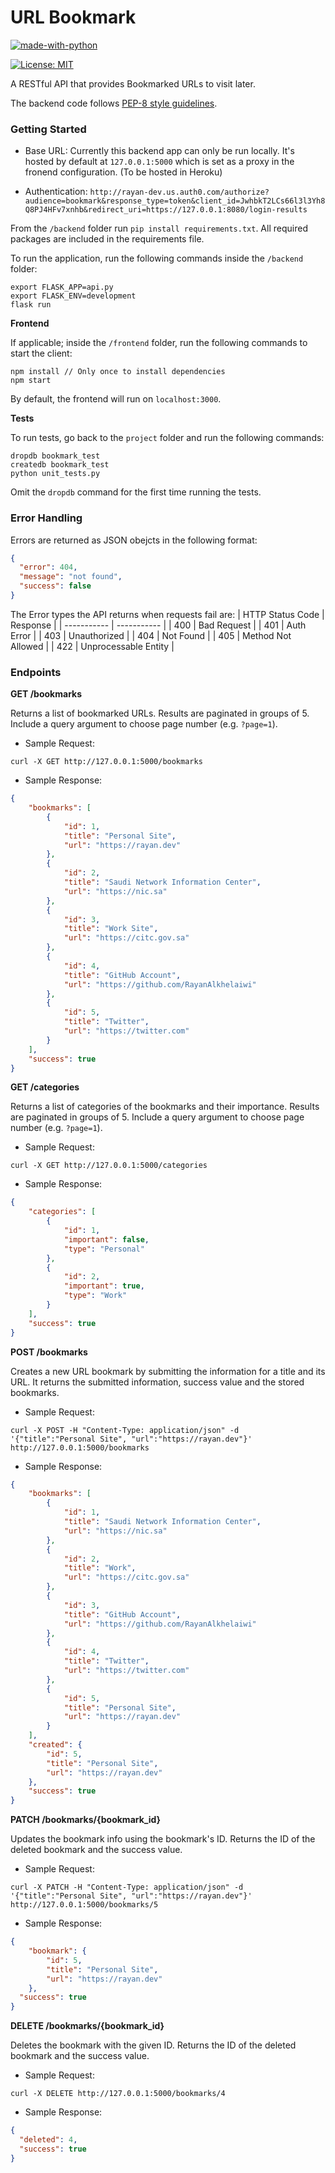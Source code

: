 # URL Bookmark
[![made-with-python](https://img.shields.io/badge/Backend-Python-1F425F.svg)](https://www.python.org/)
<!-- [![made-with-reactjs](https://img.shields.io/badge/Frontend-ReactJS-06B3E1.svg)](https://reactjs.org/) -->
[![License: MIT](https://img.shields.io/badge/License-MIT-Green.svg)](https://opensource.org/licenses/MIT)

A RESTful API that provides Bookmarked URLs to visit later.

The backend code follows [PEP-8 style guidelines](https://www.python.org/dev/peps/pep-0008/).

### Getting Started
- Base URL: Currently this backend app can only be run locally. It's hosted by default at `127.0.0.1:5000` which is set as a proxy in the fronend configuration. (To be hosted in Heroku)

- Authentication: `http://rayan-dev.us.auth0.com/authorize?audience=bookmark&response_type=token&client_id=JwhbkT2LCs66l3l3Yh8Q8PJ4HFv7xnhb&redirect_uri=https://127.0.0.1:8080/login-results`

From the `/backend` folder run `pip install requirements.txt`. All required packages are included in the requirements file.

To run the application, run the following commands inside the `/backend` folder:

```
export FLASK_APP=api.py
export FLASK_ENV=development
flask run
```

**Frontend**

If applicable; inside the `/frontend` folder, run the following commands to start the client:

```
npm install // Only once to install dependencies
npm start
```

By default, the frontend will run on `localhost:3000`.

**Tests**

To run tests, go back to the `project` folder and run the following commands:

```
dropdb bookmark_test
createdb bookmark_test
python unit_tests.py
```

Omit the `dropdb` command for the first time running the tests.

### Error Handling
Errors are returned as JSON obejcts in the following format:

```json
{
  "error": 404, 
  "message": "not found",
  "success": false
}
```

The Error types the API returns when requests fail are:
| HTTP Status Code | Response |
| ----------- | ----------- |
| 400 | Bad Request |
| 401 | Auth Error |
| 403 | Unauthorized |
| 404 | Not Found |
| 405 | Method Not Allowed |
| 422 | Unprocessable Entity |

### Endpoints
**GET /bookmarks**

Returns a list of bookmarked URLs. Results are paginated in groups of 5. Include a query argument to choose page number (e.g. `?page=1`).

* Sample Request:

```
curl -X GET http://127.0.0.1:5000/bookmarks
```

* Sample Response:

```json
{
    "bookmarks": [
        {
            "id": 1,
            "title": "Personal Site",
            "url": "https://rayan.dev"
        },
        {
            "id": 2,
            "title": "Saudi Network Information Center",
            "url": "https://nic.sa"
        },
        {
            "id": 3,
            "title": "Work Site",
            "url": "https://citc.gov.sa"
        },
        {
            "id": 4,
            "title": "GitHub Account",
            "url": "https://github.com/RayanAlkhelaiwi"
        },
        {
            "id": 5,
            "title": "Twitter",
            "url": "https://twitter.com"
        }
    ],
    "success": true
}
```

**GET /categories**

Returns a list of categories of the bookmarks and their importance. Results are paginated in groups of 5. Include a query argument to choose page number (e.g. `?page=1`).

* Sample Request:

```
curl -X GET http://127.0.0.1:5000/categories
```

* Sample Response:

```json
{
    "categories": [
        {
            "id": 1,
            "important": false,
            "type": "Personal"
        },
        {
            "id": 2,
            "important": true,
            "type": "Work"
        }
    ],
    "success": true
}
```

**POST /bookmarks**

Creates a new URL bookmark by submitting the information for a title and its URL. It returns the submitted information, success value and the stored bookmarks.

* Sample Request:

```
curl -X POST -H "Content-Type: application/json" -d '{"title":"Personal Site", "url":"https://rayan.dev"}' http://127.0.0.1:5000/bookmarks
```

* Sample Response:

```json
{
    "bookmarks": [
        {
            "id": 1,
            "title": "Saudi Network Information Center",
            "url": "https://nic.sa"
        },
        {
            "id": 2,
            "title": "Work",
            "url": "https://citc.gov.sa"
        },
        {
            "id": 3,
            "title": "GitHub Account",
            "url": "https://github.com/RayanAlkhelaiwi"
        },
        {
            "id": 4,
            "title": "Twitter",
            "url": "https://twitter.com"
        },
        {
            "id": 5,
            "title": "Personal Site",
            "url": "https://rayan.dev"
        }
    ],
    "created": {
        "id": 5,
        "title": "Personal Site",
        "url": "https://rayan.dev"
    },
    "success": true
}
```

**PATCH /bookmarks/{bookmark_id}**

Updates the bookmark info using the bookmark's ID. Returns the ID of the deleted bookmark and the success value.

* Sample Request:

```
curl -X PATCH -H "Content-Type: application/json" -d '{"title":"Personal Site", "url":"https://rayan.dev"}' http://127.0.0.1:5000/bookmarks/5
```

* Sample Response:

```json
{
    "bookmark": {
        "id": 5,
        "title": "Personal Site",
        "url": "https://rayan.dev"
    },
  "success": true
}
```

**DELETE /bookmarks/{bookmark_id}**

Deletes the bookmark with the given ID. Returns the ID of the deleted bookmark and the success value.

* Sample Request:

```
curl -X DELETE http://127.0.0.1:5000/bookmarks/4
```

* Sample Response:

```json
{
  "deleted": 4,
  "success": true
}
```
